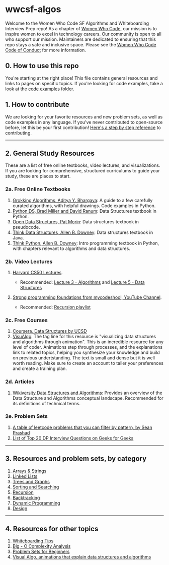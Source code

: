 # wwcsf-algos
Welcome to the Women Who Code SF Algorithms and Whiteboarding Interview Prep repo! As a chapter of [Women Who Code](https://www.womenwhocode.com), our mission is to inspire women to excel in technology careers. Our community is open to all who support our mission. Maintainers are dedicated to ensuring that this repo stays a safe and inclusive space. Please see the [Women Who Code Code of Conduct](https://www.womenwhocode.com/codeofconduct) for more information.

## 0. How to use this repo
You're starting at the right place! This file contains general resources and links to pages on specific topics.
If you're looking for code examples, take a look at the [code examples](https://github.com/elaguerta/wwcsf-algos/blob/master/code-examples) folder.

## 1. How to contribute
We are looking for your favorite resources and new problem sets, as well as code examples in any language. If you've never contributed to open-source before, let this be your first contribution! [Here's a step by step reference](https://akrabat.com/the-beginners-guide-to-contributing-to-a-github-project/) to contributing. 

---

## 2. General Study Resources
These are a list of free online textbooks, video lectures, and visualizations. If you are looking for comprehensive, structured curriculums to guide your study, these are places to start.

### 2a. Free Online Textbooks
1. [Grokking Algorithms, Aditya Y. Bhargava](https://livebook.manning.com/book/grokking-algorithms/about-this-book/): A guide to a few carefully curated algorithms, with helpful drawings. Code examples in Python.  
2. [Python DS, Brad Miller and David Ranum](https://runestone.academy/runestone/books/published/pythonds/index.html): Data Structures textbook in Python. 
3. [Open Data Structures, Pat Morin](https://opendatastructures.org/ods-python/): Data structures textbook in pseudocode.
4. [Think Data Structures, Allen B. Downey](http://greenteapress.com/thinkdast/thinkdast.pdf): Data structures textbook in Java.
5. [Think Python, Allen B. Downey](http://greenteapress.com/thinkpython2/html/index.html): Intro programming textbook in Python, with chapters relevant to algorithms and data structures. 


### 2b. Video Lectures  
1. [Harvard CS50 Lectures](https://www.youtube.com/playlist?list=PLhQjrBD2T381L3iZyDTxRwOBuUt6m1FnW).
    * Recommended: [Lecture 3 - Algorithms](https://www.youtube.com/watch?v=fykrlqbV9wM&list=PLhQjrBD2T381L3iZyDTxRwOBuUt6m1FnW&t=0s) and [Lecture 5 - Data Structures](https://www.youtube.com/watch?v=4IrUAqYKjIA&list=PLhQjrBD2T381L3iZyDTxRwOBuUt6m1FnW&t=0s)
    
2. [Strong programming foundations from mycodeshool, YouTube Channel](https://www.youtube.com/channel/UClEEsT7DkdVO_fkrBw0OTrA).
    * Recommended: [Recursion playlist](https://www.youtube.com/playlist?list=PL2_aWCzGMAwLz3g66WrxFGSXvSsvyfzCO)
 ### 2c. Free Courses
 1. [Coursera, Data Structures by UCSD](https://www.coursera.org/learn/data-structures/home/welcome)
 2. [VisuAlgo](https://visualgo.net/en): The tag line for this resource is "visualizing data structures and algorithms through animation". This is an incredible resource for any level of coder. Animations step through processes, and the explanations link to related topics, helping you synthesize your knowledge and build on previous undertstanding. The text is small and dense but it is well worth reading. Make sure to create an account to tailer your preferences and create a training plan.
 
 ### 2d. Articles
 1. [Wikiversity Data Structures and Algorithms](https://en.wikiversity.org/wiki/Data_Structures_and_Algorithms): Provides an overview of the Data Structure and Algorithms conceptual landscape. Recommended for its definitions of technical terms.

 ### 2e. Problem Sets
 1. [A table of leetcode problems that you can filter by pattern, by Sean Prashad](https://seanprashad.com/leetcode-patterns/)
2. [List of Top 20 DP Interview Questions on Geeks for Geeks](https://www.geeksforgeeks.org/top-20-dynamic-programming-interview-questions/)


 ---

## 3. Resources and problem sets, by category
1. [Arrays & Strings](https://github.com/elaguerta/wwcsf-algos/blob/master/topics/arrays-strings.md)
2. [Linked Lists](https://github.com/elaguerta/wwcsf-algos/blob/master/topics/linked-lists.md)
3. [Trees and Graphs](https://github.com/elaguerta/wwcsf-algos/blob/master/topics/trees-graphs.md)
4. [Sorting and Searching](https://github.com/elaguerta/wwcsf-algos/blob/master/topics/sorting-searching.md)
5. [Recursion](https://github.com/elaguerta/wwcsf-algos/blob/master/topics/recursion.md)
6. [Backtracking](https://github.com/elaguerta/wwcsf-algos/blob/master/topics/backtracking.md)
7. [Dynamic Programming](https://github.com/elaguerta/wwcsf-algos/blob/master/topics/dynamic-programming.md)
8. [Design](https://github.com/elaguerta/wwcsf-algos/blob/master/topics/design.md)

---

## 4. Resources for other topics
1. [Whiteboarding Tips](https://github.com/elaguerta/wwcsf-algos/blob/master/topics/whiteboarding.md)
2. [Big - O Complexity Analysis](https://github.com/elaguerta/wwcsf-algos/blob/master/topics/big-O.md)
3. [Problem Sets for Beginners](https://github.com/elaguerta/wwcsf-algos/blob/master/topics/beginnerQs.md)
4. [Visual Algo, animations that explain data structures and algorithms](https://visualgo.net/en)